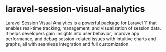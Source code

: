 # laravel-session-visual-analytics
Laravel Session Visual Analytics is a powerful package for Laravel 11 that enables real-time tracking, management, and visualization of session data. It helps developers gain insights into user behavior, improve app performance, and debug session-related issues with intuitive charts and graphs, all with seamless integration and full customization.
